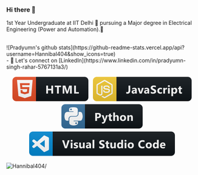 <!--
**Hannibal404/hannibal404** is a ✨ _special_ ✨ repository because its `README.md` (this file) appears on your GitHub profile.

Here are some ideas to get you started:

- 🔭 I’m currently working on ...
- 🌱 I’m currently learning ...
- 👯 I’m looking to collaborate on ...
- 🤔 I’m looking for help with ...
- 💬 Ask me about ...
- 📫 How to reach me: ...
- 😄 Pronouns: ...
- ⚡ Fun fact: ...
-->
### Hi there 👋

1st Year Undergraduate at IIT Delhi 🔭 pursuing a Major degree in Electrical Engineering (Power and Automation).🌱</br>

</br>
![Pradyumn's github stats](https://github-readme-stats.vercel.app/api?username=Hannibal404&show_icons=true)
</br>
- 🎉 Let's connect on [LinkedIn](https://www.linkedin.com/in/pradyumn-singh-rahar-5767131a3/)
<p align="center">
 <img src="https://raw.githubusercontent.com/8bithemant/8bithemant/master/svg/dev/languages/html.svg" alt="Twitter" style="vertical-align:top; margin:4px">
 <img src="https://raw.githubusercontent.com/8bithemant/8bithemant/master/svg/dev/languages/js.svg" alt="Twitter" style="vertical-align:top; margin:4px"><img src="https://raw.githubusercontent.com/8bithemant/8bithemant/master/svg/dev/languages/python.svg" alt="Twitter" style="vertical-align:top; margin:4px"><img src="https://raw.githubusercontent.com/8bithemant/8bithemant/master/svg/dev/tools/visualstudio_code.svg" alt="Twitter" style="vertical-align:top; margin:4px">

</p>
<p align="left"> <img src=https://komarev.com/ghpvc/?username=Hannibal404 alt=Hannibal404/> </p>
